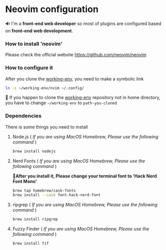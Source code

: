 # Neovim configuration

:loud_sound: I'm a **front-end web developer** so most of plugins are configured based on **front-end web development**.

### How to install 'neovim'

Please check the official website https://github.com/neovim/neovim

### How to configure it

After you clone the [working-env](https://github.com/kafelix496/working-env/tree/master/nvim), you need to make a symbolic link

```zsh
ln -s ~/working-env/nvim ~/.config/
```

:pushpin: If you happen to clone the [working-env](https://github.com/kafelix496/working-env/tree/master/nvim) repository not in home directory,
you have to change `~/working-env` to `path-you-cloned`

### Dependencies

There is some things you need to install

1. Node.js ( _If you are using MacOS Homebrew, Please use the following command_ )

   ```zsh
   brew install nodejs
   ```

2. Nerd Fonts ( _If you are using MacOS Homebrew, Please use the following command_ )

   :pushpin:**After you install it, Please change your terminal font to 'Hack Nerd Font Mono'**

   ```zsh
   brew tap homebrew/cask-fonts
   brew install --cask font-hack-nerd-font
   ```

3. ripgrep ( _If you are using MacOS Homebrew, Please use the following command_ )

   ```zsh
   brew install ripgrep
   ```

4. Fuzzy Finder ( _If you are using MacOS Homebrew, Please use the following command_ )

   ```zsh
   brew install fzf
   ```
